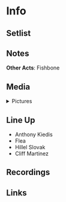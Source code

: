 # Info

## Setlist

## Notes

**Other Acts**: Fishbone

## Media 

<details>
  <summary>Pictures</summary>
  <img alt="Clipping" title="Clipping" src="19850707a.jpg" height="200" />
</details>

## Line Up

* Anthony Kiedis
* Flea
* Hillel Slovak
* Cliff Martinez

## Recordings

## Links